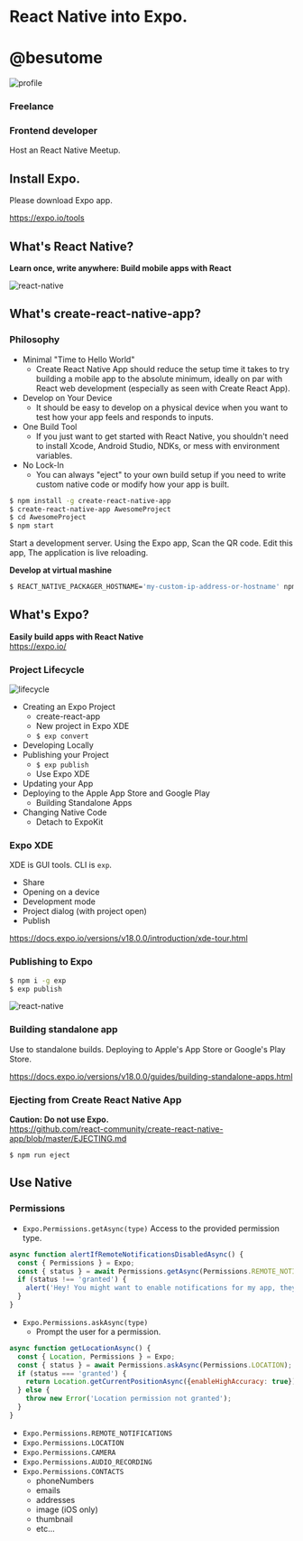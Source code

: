 # React Native into Expo.

# @besutome
![profile](./profile.png)

### Freelance
### Frontend developer

Host an React Native Meetup.

## Install Expo.

Please download Expo app.

https://expo.io/tools

## What's React Native?

**Learn once, write anywhere: Build mobile apps with React**

![react-native](./getting-started.png)

## What's create-react-native-app?
### Philosophy

+ Minimal "Time to Hello World"
    + Create React Native App should reduce the setup time it takes to try building a mobile app to the absolute minimum, ideally on par with React web development (especially as seen with Create React App).
+ Develop on Your Device
  + It should be easy to develop on a physical device when you want to test how your app feels and responds to inputs.
+ One Build Tool
  + If you just want to get started with React Native, you shouldn't need to install Xcode, Android Studio, NDKs, or mess with environment variables.
+ No Lock-In
  + You can always "eject" to your own build setup if you need to write custom native code or modify how your app is built.

```sh
$ npm install -g create-react-native-app
$ create-react-native-app AwesomeProject
$ cd AwesomeProject
$ npm start
```

Start a development server.
Using the Expo app, Scan the QR code.
Edit this app, The application is live reloading.

**Develop at virtual mashine**
```sh
$ REACT_NATIVE_PACKAGER_HOSTNAME='my-custom-ip-address-or-hostname' npm start
```

## What's Expo?
**Easily build apps with React Native**  
https://expo.io/

### Project Lifecycle

![lifecycle](lifecycle.png)

+ Creating an Expo Project
  + create-react-app
  + New project in Expo XDE
  + `$ exp convert`
+ Developing Locally
+ Publishing your Project
  + `$ exp publish`
  + Use Expo XDE
+ Updating your App
+ Deploying to the Apple App Store and Google Play
  + Building Standalone Apps
+ Changing Native Code
  + Detach to ExpoKit

### Expo XDE

XDE is GUI tools.
CLI is `exp`.

+ Share
+ Opening on a device
+ Development mode
+ Project dialog (with project open)
+ Publish

https://docs.expo.io/versions/v18.0.0/introduction/xde-tour.html

### Publishing to Expo
```sh
$ npm i -g exp
$ exp publish
```

![react-native](./publish.png)

### Building standalone app

Use to standalone builds.
Deploying to Apple's App Store or Google's Play Store.

https://docs.expo.io/versions/v18.0.0/guides/building-standalone-apps.html

### Ejecting from Create React Native App

**Caution: Do not use Expo.**  
https://github.com/react-community/create-react-native-app/blob/master/EJECTING.md

`$ npm run eject`

## Use Native

### Permissions
+ `Expo.Permissions.getAsync(type)`
  Access to the provided permission type.

```js
async function alertIfRemoteNotificationsDisabledAsync() {
  const { Permissions } = Expo;
  const { status } = await Permissions.getAsync(Permissions.REMOTE_NOTIFICATIONS);
  if (status !== 'granted') {
    alert('Hey! You might want to enable notifications for my app, they are good.');
  }
}
```

+ `Expo.Permissions.askAsync(type)`
  + Prompt the user for a permission.
```js
async function getLocationAsync() {
  const { Location, Permissions } = Expo;
  const { status } = await Permissions.askAsync(Permissions.LOCATION);
  if (status === 'granted') {
    return Location.getCurrentPositionAsync({enableHighAccuracy: true});
  } else {
    throw new Error('Location permission not granted');
  }
}
```

+ `Expo.Permissions.REMOTE_NOTIFICATIONS`
+ `Expo.Permissions.LOCATION`
+ `Expo.Permissions.CAMERA`
+ `Expo.Permissions.AUDIO_RECORDING`
+ `Expo.Permissions.CONTACTS`
  + phoneNumbers
  + emails
  + addresses
  + image (iOS only)
  + thumbnail
  + etc...

